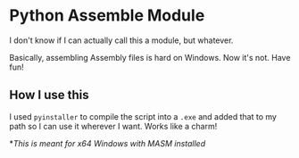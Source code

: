 # Python Assemble Module
I don't know if I can actually call this a module, but whatever.

Basically, assembling Assembly files is hard on Windows. Now it's not. Have fun!

## How I use this
I used `pyinstaller` to compile the script into a `.exe` and added that to my path so I can use it wherever I want. Works like a charm!

**This is meant for x64 Windows with MASM installed*
